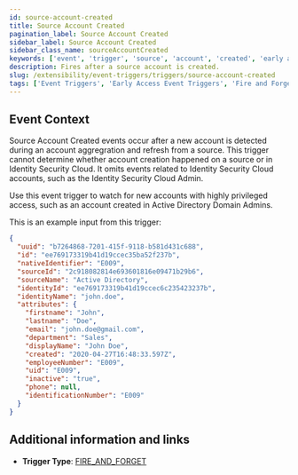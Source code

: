 ```yaml
---
id: source-account-created
title: Source Account Created
pagination_label: Source Account Created
sidebar_label: Source Account Created
sidebar_class_name: sourceAccountCreated
keywords: ['event', 'trigger', 'source', 'account', 'created', 'early access']
description: Fires after a source account is created.
slug: /extensibility/event-triggers/triggers/source-account-created
tags: ['Event Triggers', 'Early Access Event Triggers', 'Fire and Forget']
---
```


## Event Context

Source Account Created events occur after a new account is detected during an account aggregration and refresh from a source. This trigger cannot determine whether account creation happened on a source or in Identity Security Cloud. It omits events related to Identity Security Cloud accounts, such as the Identity Security Cloud Admin.

Use this event trigger to watch for new accounts with highly privileged access, such as an account created in Active Directory Domain Admins.

This is an example input from this trigger:

```json
{
  "uuid": "b7264868-7201-415f-9118-b581d431c688",
  "id": "ee769173319b41d19ccec35ba52f237b",
  "nativeIdentifier": "E009",
  "sourceId": "2c918082814e693601816e09471b29b6",
  "sourceName": "Active Directory",
  "identityId": "ee769173319b41d19ccec6c235423237b",
  "identityName": "john.doe",
  "attributes": {
    "firstname": "John",
    "lastname": "Doe",
    "email": "john.doe@gmail.com",
    "department": "Sales",
    "displayName": "John Doe",
    "created": "2020-04-27T16:48:33.597Z",
    "employeeNumber": "E009",
    "uid": "E009",
    "inactive": "true",
    "phone": null,
    "identificationNumber": "E009"
  }
}
```

## Additional information and links

- **Trigger Type**: [FIRE_AND_FORGET](../trigger-types.md#fire-and-forget)
<!-- [Input schema](https://developer.sailpoint.com/apis/beta/#section/Source-Account-Created-Event-Trigger-Input) -->
